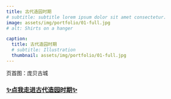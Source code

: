 ```yaml
---
title: 古代造园时期
# subtitle: subtitle lorem ipsum dolor sit amet consectetur.
image: assets/img/portfolio/01-full.jpg
# alt: Shirts on a hanger

caption:
  title: 古代造园时期
  # subtitle: Illustration
  thumbnail: assets/img/portfolio/01-full.jpg
---
```


页首图：庞贝古城

### [✨点我走进古代造园时期✨](./1)

